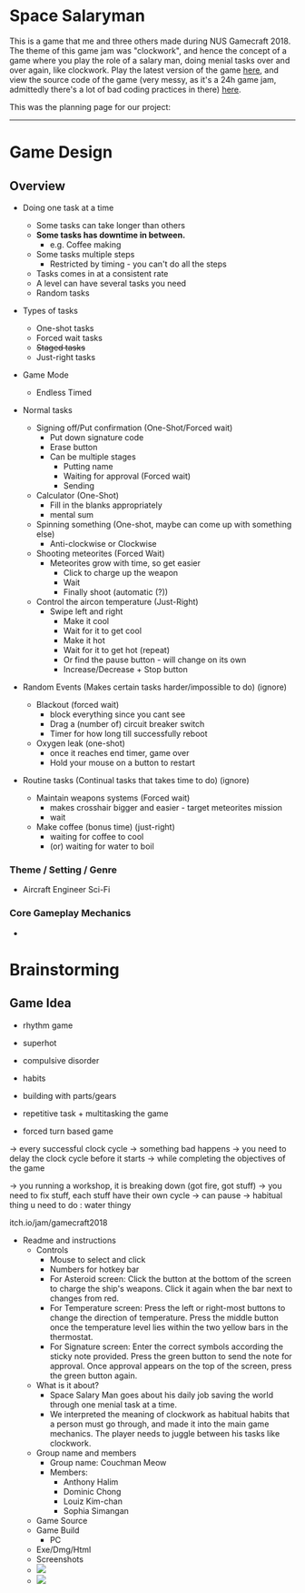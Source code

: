 # Space Salaryman
This is a game that me and three others made during NUS Gamecraft 2018. The theme of this game jam was "clockwork", and hence the concept of a game where you play the role of a salary man, doing menial tasks over and over again, like clockwork. Play the latest version of the game [here](https://zioul123.github.io/RepulsorPong/Hosting/v0.9/), and view the source code of the game (very messy, as it's a 24h game jam, admittedly there's a lot of bad coding practices in there) [here](https://github.com/SusterDrifter/gamejam-2018/).

This was the planning page for our project:

______
# Game Design
## Overview
- Doing one task at a time
    - Some tasks can take longer than others
    - **Some tasks has downtime in between.**
        - e.g. Coffee making
    - Some tasks multiple steps
        - Restricted by timing - you can't do all the steps
    - Tasks comes in at a consistent rate
    - A level can have several tasks you need
    - Random tasks

- Types of tasks
    - One-shot tasks
    - Forced wait tasks
    - ~~Staged tasks~~
    - Just-right tasks

- Game Mode
    - Endless Timed

- Normal tasks
    - Signing off/Put confirmation (One-Shot/Forced wait)
        - Put down signature code
        - Erase button
        - Can be multiple stages
            - Putting name
            - Waiting for approval (Forced wait)
            - Sending
    - Calculator (One-Shot)
        - Fill in the blanks appropriately
        - mental sum
    - Spinning something (One-shot, maybe can come up with something else)
        - Anti-clockwise or Clockwise
    - Shooting meteorites (Forced Wait)
        - Meteorites grow with time, so get easier
            - Click to charge up the weapon
            - Wait
            - Finally shoot (automatic (?))
    - Control the aircon temperature (Just-Right)
        - Swipe left and right
            - Make it cool
            - Wait for it to get cool
            - Make it hot
            - Wait for it to get hot (repeat)
            - Or find the pause button - will change on its own
            - Increase/Decrease + Stop button 

- Random Events (Makes certain tasks harder/impossible to do) (ignore)
    - Blackout (forced wait)
        - block everything since you cant see
        - Drag a (number of) circuit breaker switch
        - Timer for how long till successfully reboot
    - Oxygen leak (one-shot)
        - once it reaches end timer, game over
        - Hold your mouse on a button to restart

- Routine tasks (Continual tasks that takes time to do) (ignore)
    - Maintain weapons systems (Forced wait)
        - makes crosshair bigger and easier - target meteorites mission
        - wait
    - Make coffee (bonus time) (just-right)
        - waiting for coffee to cool
        - (or) waiting for water to boil

### Theme / Setting / Genre

- Aircraft Engineer Sci-Fi

### Core Gameplay Mechanics

-

# Brainstorming
## Game Idea

- rhythm game
- superhot
- compulsive disorder
- habits
- building with parts/gears

- repetitive task + multitasking the game
- forced turn based game
 
-> every successful clock cycle -> something bad happens
-> you need to delay the clock cycle before it starts
-> while completing the objectives of the game

-> you running a workshop, it is breaking down (got fire, got stuff)
-> you need to fix stuff, each stuff have their own cycle
-> can pause 
-> habitual thing u need to do : water thingy 

itch.io/jam/gamecraft2018

- Readme and instructions
    - Controls
        - Mouse to select and click
        - Numbers for hotkey bar
        - For Asteroid screen: Click the button at the bottom of the screen to charge the ship's weapons. Click it again when the bar next to changes from red.
        - For Temperature screen: Press the left or right-most buttons to change the direction of temperature. Press the middle button once the temperature level lies within the two yellow bars in the thermostat.
        - For Signature screen: Enter the correct symbols according the sticky note provided. Press the green button to send the note for approval. Once approval appears on the top of the screen, press the green button again.
    - What is it about?
        - Space Salary Man goes about his daily job saving the world through one menial task at a time.
        - We interpreted the meaning of clockwork as habitual habits that a person must go through, and made it into the main game mechanics. The player needs to juggle between his tasks like clockwork.
    - Group name and members
        - Group name: Couchman Meow
        - Members:
            - Anthony Halim
            - Dominic Chong
            - Louiz Kim-chan 
            - Sophia Simangan
    - Game Source
    - Game Build
        - PC
    - Exe/Dmg/Html
    - Screenshots
    - ![](https://i.imgur.com/Xe2uXIY.jpg)
    - ![](https://i.imgur.com/tcieHlR.png)





